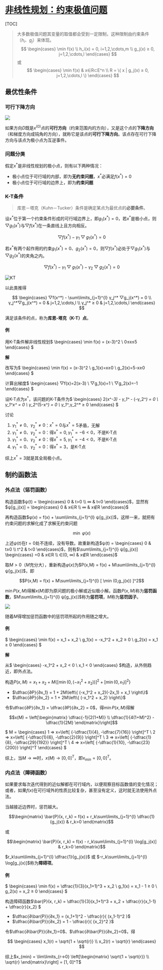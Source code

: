 <link rel='stylesheet' href='../../../style/index.css'>
<script src='../../../style/index.js'></script>

# [非线性规划：约束极值问题](../index.html)

[TOC]

>大多数极值问题其变量的取值都会受到一定限制，这种限制由约束条件（$h_i$、$g_j$）来体现。
>$$
    \begin{cases}
        \min f(x)
    \\  h_i(x) = 0, i=1,2,\cdots,m
    \\  g_j(x) ≥ 0, j=1,2,\cdots,l
    \end{cases}
>$$ 或 $$
    \begin{cases}
        \min f(x) & x∈R⊂E^n
    \\  R = \{ x | g_j(x) ≥ 0, j=1,2,\cdots,l \}
    \end{cases}
>$$

## 最优性条件

### 可行下降方向

![](./images/D.png)

如果方向$D$既是$x^{(0)}$点的**可行方向**（约束范围内的方向），又是这个点的**下降方向**（和梯度方向成钝角的方向），就称它是该点的**可行下降方向**。该点存在可行下降方向与该点为极小点为互逆事件。

### 问题分类

假定$x^*$是非线性规划的极小点，则有以下两种情况：

- 极小点位于可行域的内部，即为**无约束问题**，$x^*$必满足$f(x^*) = 0$
- 极小点位于可行域的边界上，即为**约束问题**

### K-T条件

>库恩－塔克（Kuhn－Tucker）条件是确定某点为最优点的**必要条件**。

设$x^*$位于第一个约束条件形成的可行域边界上，即$g_1(x^*)=0$，若$x^*$是极小点，则$▽g_1(x^*)$与$▽f(x^*)$在一条直线上且方向相反。

$$▽f(x^*) - γ_1▽g_1(x^*) = 0$$

若$x^*$有两个起作用的约束$g_1(x^*)=0$、$g_2(x^*)=0$，则$▽f(x^*)$必处于$▽g_1(x^*)$与$▽g_2(x^*)$的夹角之内。

$$▽f(x^*) - γ_1▽g_1(x^*) - γ_2▽g_2(x^*) = 0$$

![KT](./images/KT.png)

以此类推得

$$
    \begin{cases}
        ▽f(x^*) - \sum\limits_{j=1}^{l} γ_j^* ▽g_j(x^*) = 0
    \\  γ_j^*▽g_j(x^*) = 0 & j=1,2,\cdots,l
    \\  γ_j^* ≥ 0 & j=1,2,\cdots,l
    \end{cases}
$$

满足该条件的点，称为**库恩-塔克（K-T）点**。

#### 例

用K-T条件解非线性规划$
    \begin{cases}
        \min f(x) = (x-3)^2
    \\  0≤x≤5
    \end{cases}
$

**解**

改写为$
    \begin{cases}
        \min f(x) = (x-3)^2
    \\  g_1(x)=x≥0
    \\  g_2(x)=5-x≥0
    \end{cases}
$

计算出梯度$
    \begin{cases}
        ▽f(x)=2(x-3)
    \\  ▽g_1(x)=1
    \\  ▽g_2(x)=-1
    \end{cases}
$

设K-T点为$x^*$，该问题的K-T条件为$
    \begin{cases}
        2(x^*-3) - γ_1^* - (-γ_2^*) = 0
    \\  γ_1^*x^* = 0
    \\  γ_2^*(5-x^*) = 0
    \\  γ_1^*,γ_2^* ≥ 0
    \end{cases}
$

讨论

1. $γ_1^*≠0$、$γ_2^*≠0$：$x^*=0$与$x^*=5$矛盾，无解
2. $γ_1^*≠0$、$γ_2^*=0$：得$x^*=0,γ_1^*=-6<0$，不是K-T点
3. $γ_1^*=0$、$γ_2^*≠0$：得$x^*=5,γ_1^*=-4<0$，不是K-T点
4. $γ_1^*=0$、$γ_2^*=0$：得$x^*=3$，是K-T点

综上$x^*=3$就是其全局极小点。

## 制约函数法

### 外点法（惩罚函数）

构造函数$ψ(t) = \begin{cases}
    0 & t>0
\\  ∞ & t<0
\end{cases}$，显然有$ψ[g_j(x)] = \begin{cases}
    0 & x∈R
\\  ∞ & x∉R
\end{cases}$

再构造函数$φ(x) = f(x) + \sum\limits_{j=1}^{l} ψ[g_j(x)]$，这样一来，就把有约束问题的求解化成了求解无约束问题

$$\min \ φ(x)$$

上述$ψ(t)$在$t=0$处不连续，没有导数。故重新构造$ψ(t) = \begin{cases}
    0   & t≥0
\\  t^2 & t<0
\end{cases}$，则有$\sum\limits_{j=1}^{l} ψ[g_j(x)] \begin{cases}
    =0       & x∈R
\\  ∈(0, ∞) & x∉R
\end{cases}$

取$M>0$（$M$充分大），重新构造$φ(x)$为$P(x,M) = f(x) + M\sum\limits_{j=1}^{l} ψ[g_j(x)]$，即

$$P(x,M) = f(x) + M\sum\limits_{j=1}^{l} [ \min (0,g_j(x)) ]^2$$

$\min P(x, M)$得解$x(M)$即为原问题的极小解或近似极小解。函数$P(x, M)$称为**惩罚函数**，$M\sum\limits_{j=1}^{l} ψ[g_j(x)]$称为**惩罚项**，$M$称为**惩罚因子**。

![](./images/PenaltyFactor.png)

随着$M$得增加惩罚函数中的惩罚项所起的作用随之增大。

#### 例

$
    \begin{cases}
        \min f(x) = x_1 + x_2
    \\  g_1(x) = -x_1^2 + x_2 ≥ 0
    \\  g_2(x) = x_1 ≥ 0
    \end{cases}
$

**解**

从$
    \begin{cases}
        -x_1^2 + x_2 < 0
    \\  x_1 < 0
    \end{cases}
$构造，从外侧趋近，即外点法。

构造$P(x,M) = x_1 + x_2 + M\left\{ 
    [ \min (0, (-x_1^2 + x_2)) ]^2 +
    [ \min (0, x_1) ]^2
\right\}$

- $\dfrac{∂P}{∂x_1} = 1 + 2M\left\{
    (-x_1^2 + x_2)(-2x_1) +
    x_1
\right\}$
- $\dfrac{∂P}{∂x_2} = 1 + 2M\left\{ 
    (-x_1^2 + x_2)
\right\}$

令$\dfrac{∂P}{∂x_1} = \dfrac{∂P}{∂x_2} = 0$，得$\min P(x, M)$得解

$$x(M) = \left[\begin{matrix}
        \dfrac{-1}{2(1+M)}
    \\  \dfrac{1}{4(1+M)^2} - \dfrac{1}{2M}
\end{matrix}\right]$$

$
    M = \begin{cases}
        1 ⇒ x=\left[ {-\dfrac{1}{4}, -\dfrac{7}{16}} \right]^T
    \\  2 ⇒ x=\left[ {-\dfrac{1}{6}, -\dfrac{2}{9}} \right]^T
    \\  3 ⇒ x=\left[ {-\dfrac{1}{8}, -\dfrac{29}{192}} \right]^T
    \\  4 ⇒ x=\left[ {-\dfrac{1}{10}, -\dfrac{23}{200}} \right]^T
    \end{cases}
$

综上，当$M→∞$时，$x(M)→[0, 0]^T$，即$x_{min}=[0, 0]^T$。

### 内点法（障碍函数）

如果要求每次迭代得到的近似解都在可行域内，以便观察目标函数值的变化情况；或者，如果$f(x)$在可行域外的性质比较复杂，甚至没有定义，这时就无法使用外点法。

当越接近边界时，惩罚越大。

$$\begin{matrix}
        \bar{P}(x, r_k) = f(x) + r_k\sum\limits_{j=1}^{l} \dfrac{1}{g_j(x)}
    &   r_k>0
\end{matrix}$$

或

$$\begin{matrix}
        \bar{P}(x, r_k) = f(x) - r_k\sum\limits_{j=1}^{l} \log[g_j(x)]
    &   r_k>0
\end{matrix}$$

$r_k\sum\limits_{j=1}^{l} \dfrac{1}{g_j(x)}$ 或 $-r_k\sum\limits_{j=1}^{l} \log[g_j(x)]$称为**障碍项**。

#### 例

$
    \begin{cases}
        \min f(x) = \dfrac{1}{3}(x_1+1)^3 + x_2
    \\  g_1(x) = x_1 - 1 ≥ 0
    \\  g_2(x) = x_2 ≥ 0
    \end{cases}
$

构造障碍函数$\bar{P}(x, r_k) = 
    \dfrac{1}{3}(x_1+1)^3 + x_2 +
    \dfrac{r}{x_1-1} + 
    \dfrac{r}{x_2}
$

- $\dfrac{∂\bar{P}}{∂x_1} = (x_1+1)^2 - \dfrac{r}{ (x_1-1)^2 }$
- $\dfrac{∂\bar{P}}{∂x_2} = 1 - \dfrac{r}{ {x_2}^2 }$

令$\dfrac{∂\bar{P}}{∂x_1}=0$、$\dfrac{∂\bar{P}}{∂x_2}=0$，得

$$
    \begin{cases}
        x_1(r) = \sqrt{1 + \sqrt{r}}
    \\  x_2(r) = \sqrt{r}
    \end{cases}
$$

综上$x_{min} = \lim\limits_{r→0} \left[\begin{matrix}
    \sqrt{1 + \sqrt{r}} \\ \sqrt{r}
\end{matrix}\right] = [1, 0]^T$
